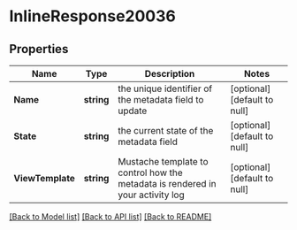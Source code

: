 # InlineResponse20036

## Properties
Name | Type | Description | Notes
------------ | ------------- | ------------- | -------------
**Name** | **string** | the unique identifier of the metadata field to update | [optional] [default to null]
**State** | **string** | the current state of the metadata field | [optional] [default to null]
**ViewTemplate** | **string** | Mustache template to control how the metadata is rendered in your activity log | [optional] [default to null]

[[Back to Model list]](../README.md#documentation-for-models) [[Back to API list]](../README.md#documentation-for-api-endpoints) [[Back to README]](../README.md)

